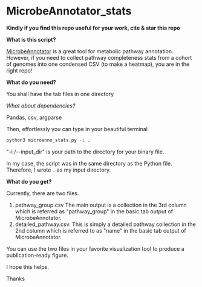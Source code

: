 # MicrobeAnnotator_stats
**Kindly if you find this repo useful for your work, cite & star this repo**

**What is this script?**

[MicrobeAnnotator](https://github.com/cruizperez/MicrobeAnnotator) is a great tool for metabolic pathway annotation.
However, if you need to collect pathway completeness stats from a cohort of genomes into one condensed CSV (to make a heatmap), you are in the right repo! 

**What do you need?**

You shall have the tab files in one directory

*What about dependencies?*

Pandas, csv, argparse

Then, effortlessly you can type in your beautiful terminal

```bash
python3 microanno_stats.py -i .
```
"-i /--input_dir"  is your path to the directory for your binary file. 

In my case, the script was in the same directory as the Python file. Therefore, I wrote  <code>.</code> as my input directory.


**What do you get?**

Currently, there are two files.

1. pathway_group.csv The main output is a collection in the 3rd column  which is referred  as "pathway_group" in the basic tab output of MicrobeAnnotator.
2. detailed_pathway.csv. This is simply a detailed pathway collection in the 2nd column  which is referred  to as "name" in the basic tab output of MicrobeAnnotator.

You can use the two files in your favorite visualization tool to produce a publication-ready figure.

I hope this helps.

Thanks
